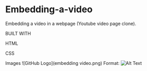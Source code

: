 # Embedding-a-video
Embedding a video in a webpage (Youtube video page clone).

BUILT WITH

HTML

CSS

Images
![GitHub Logo](embedding video.png)
Format: ![Alt Text](url)

